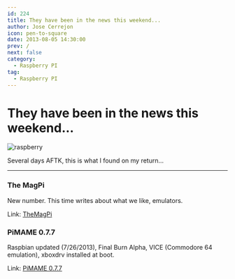```yaml
---
id: 224
title: They have been in the news this weekend...
author: Jose Cerrejon
icon: pen-to-square
date: 2013-08-05 14:30:00
prev: /
next: false
category:
  - Raspberry PI
tag:
  - Raspberry PI
---
```


# They have been in the news this weekend...

![raspberry](/images/01_RaspberryPi.jpg)

Several days AFTK, this is what I found on my return...

- - -
###  The MagPi

New number. This time writes about what we like, emulators.

Link: [TheMagPi](http://www.themagpi.com/en/issue/15)

###  PiMAME 0.7.7

Raspbian updated (7/26/2013), Final Burn Alpha, VICE (Commodore 64 emulation), xboxdrv installed at boot.

Link: [PiMAME 0.7.7](http://sourceforge.net/projects/pimame/files/?source=navbar)